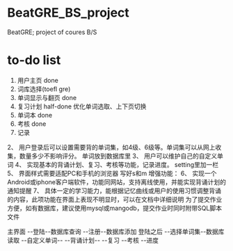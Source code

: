 # BeatGRE_BS_project
BeatGRE; project of coures B/S

# to-do list
1. 用户主页 done
2. 词库选择(toefl gre)
3. 单词显示与翻页 done
4. 复习计划 half-done 优化单词选取、上下页切换
5. 单词本 done
6. 考核 done
7. 记录 

2、	用户登录后可以设置需要背的单词集，如4级、6级等。单词集可以从网上收集，数量多少不影响评分。 单词放到数据库里
3、	用户可以维护自己的自定义单词 
4、	实现基本的背诵计划、复习、考核等功能，记录进度。 setting里加一栏
5、	界面样式需要适配PC和手机的浏览器 写好s和m
增强功能：
6、	实现一个Android或iphone客户端软件，功能同网站，支持离线使用，并能实现背诵计划的通知提醒
7、	具体一定的学习能力，能根据记忆曲线或用户的使用习惯调整背诵的内容，此项功能在界面上表现不明显时，可以在文档中详细说明
为了提交作业方便，如有数据库，建议使用mysql或mangodb，提交作业时同时附带SQL脚本文件


主界面
--登陆--数据库查询
--注册--数据库添加
登陆之后
--选择单词集--数据库读取
--自定义单词--
--背诵计划--
--复习
--考核
--进度

